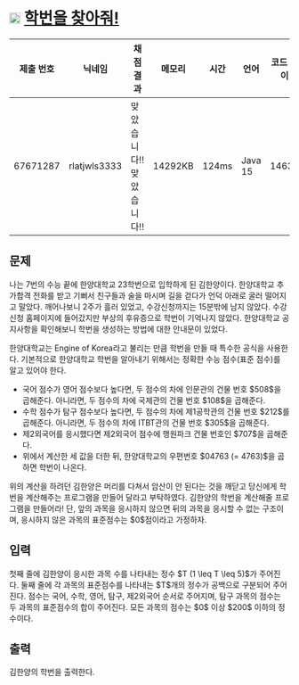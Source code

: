 # <img width="20px"  src="https://d2gd6pc034wcta.cloudfront.net/tier/2.svg" class="solvedac-tier"> [학번을 찾아줘!](https://www.acmicpc.net/problem/29807) 

| 제출 번호 | 닉네임 | 채점 결과 | 메모리 | 시간 | 언어 | 코드 길이 |
|---|---|---|---|---|---|---|
|67671287| rlatjwls3333|맞았습니다!! 맞았습니다!!|14292KB|124ms|Java 15|1463B|

## 문제
<p>나는 7번의 수능 끝에 한양대학교 23학번으로 입학하게 된 김한양이다. 한양대학교 추가합격 전화를 받고 기뻐서 친구들과 술을 마시며 길을 걷다가 언덕 아래로 굴러 떨어지고 말았다. 깨어나보니 2주가 흘러 있었고, 수강신청까지는 15분밖에 남지 않았다. 수강신청 홈페이지에 들어갔지만 부상의 후유증으로 학번이 기억나지 않았다. 한양대학교 공지사항을 확인해보니 학번을 생성하는 방법에 대한 안내문이 있었다.</p>

<p>한양대학교는 Engine of Korea라고 불리는 만큼 학번을 만들 때 특수한 공식을 사용한다. 기본적으로 한양대학교 학번을 알아내기 위해서는 정확한 수능 점수(표준 점수)를 알고 있어야 한다. </p>

<ul>
	<li>국어 점수가 영어 점수보다 높다면, 두 점수의 차에 인문관의 건물 번호 $508$을 곱해준다. 	아니라면, 두 점수의 차에 국제관의 건물 번호 $108$을 곱해준다.</li>
	<li>수학 점수가 탐구 점수보다 높다면, 두 점수의 차에 제1공학관의 건물  번호 $212$를 곱해준다. 	아니라면, 두 점수의 차에 ITBT관의 건물 번호 $305$을 곱해준다.</li>
	<li>제2외국어를 응시했다면 제2외국어 점수에 행원파크 건물 번호인 $707$을 곱해준다.</li>
	<li>위에서 계산한 세 값을 더한 뒤, 한양대학교의 우편번호 $04763 (= 4763)$을 곱하면 학번이 나온다.</li>
</ul>

<p>위의 계산을 하려던 김한양은 머리를 다쳐서 암산이 안 된다는 것을 깨닫고 당신에게 학번을 계산해주는 프로그램을 만들어 달라고 부탁하였다. 김한양의 학번을 계산해줄 프로그램을 만들어라! 단, 앞의 과목을 응시하지 않으면 뒤의 과목을 응시할 수 없는 구조이며, 응시하지 않은 과목의 표준점수는 $0$점이라고 가정하자.</p>

## 입력
<p>첫째 줄에 김한양이 응시한 과목 수를 나타내는 정수 $T (1 \leq T \leq 5)$가 주어진다. 둘째 줄에 각 과목의 표준점수를 나타내는 $T$개의 정수가 공백으로 구분되어 주어진다. 점수는 국어, 수학, 영어, 탐구, 제2외국어 순서로 주어지며, 탐구 과목의 점수는 두 과목의 표준점수의 합이 주어진다. 모든 과목의 점수는 $0$ 이상 $200$ 이하의 정수이다.</p>

## 출력
<p>김한양의 학번을 출력한다.</p>

